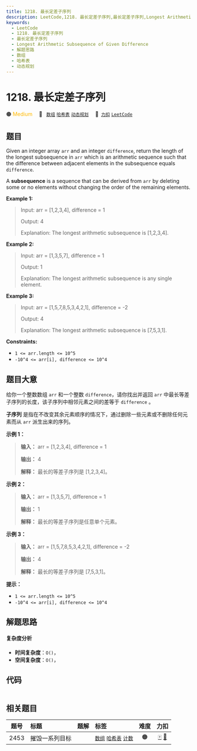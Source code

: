```yaml
---
title: 1218. 最长定差子序列
description: LeetCode,1218. 最长定差子序列,最长定差子序列,Longest Arithmetic Subsequence of Given Difference,解题思路,数组,哈希表,动态规划
keywords:
  - LeetCode
  - 1218. 最长定差子序列
  - 最长定差子序列
  - Longest Arithmetic Subsequence of Given Difference
  - 解题思路
  - 数组
  - 哈希表
  - 动态规划
---
```


# 1218. 最长定差子序列

🟠 <font color=#ffb800>Medium</font>&emsp; 🔖&ensp; [`数组`](/tag/array.md) [`哈希表`](/tag/hash-table.md) [`动态规划`](/tag/dynamic-programming.md)&emsp; 🔗&ensp;[`力扣`](https://leetcode.cn/problems/longest-arithmetic-subsequence-of-given-difference) [`LeetCode`](https://leetcode.com/problems/longest-arithmetic-subsequence-of-given-difference)

## 题目

Given an integer array `arr` and an integer `difference`, return the length of
the longest subsequence in `arr` which is an arithmetic sequence such that the
difference between adjacent elements in the subsequence equals `difference`.

A **subsequence** is a sequence that can be derived from `arr` by deleting
some or no elements without changing the order of the remaining elements.



**Example 1:**

> Input: arr = [1,2,3,4], difference = 1
> 
> Output: 4
> 
> Explanation: The longest arithmetic subsequence is [1,2,3,4].

**Example 2:**

> Input: arr = [1,3,5,7], difference = 1
> 
> Output: 1
> 
> Explanation: The longest arithmetic subsequence is any single element.

**Example 3:**

> Input: arr = [1,5,7,8,5,3,4,2,1], difference = -2
> 
> Output: 4
> 
> Explanation: The longest arithmetic subsequence is [7,5,3,1].

**Constraints:**

  * `1 <= arr.length <= 10^5`
  * `-10^4 <= arr[i], difference <= 10^4`


## 题目大意

给你一个整数数组 `arr` 和一个整数 `difference`，请你找出并返回 `arr` 中最长等差子序列的长度，该子序列中相邻元素之间的差等于
`difference` 。

**子序列** 是指在不改变其余元素顺序的情况下，通过删除一些元素或不删除任何元素而从 `arr` 派生出来的序列。

**示例 1：**

> 
> 
> 
> 
> 
> **输入：** arr = [1,2,3,4], difference = 1
> 
> **输出：** 4
> 
> **解释：** 最长的等差子序列是 [1,2,3,4]。

**示例 2：**

> 
> 
> 
> 
> 
> **输入：** arr = [1,3,5,7], difference = 1
> 
> **输出：** 1
> 
> **解释：** 最长的等差子序列是任意单个元素。
> 
> 

**示例 3：**

> 
> 
> 
> 
> 
> **输入：** arr = [1,5,7,8,5,3,4,2,1], difference = -2
> 
> **输出：** 4
> 
> **解释：** 最长的等差子序列是 [7,5,3,1]。
> 
> 

**提示：**

  * `1 <= arr.length <= 10^5`
  * `-10^4 <= arr[i], difference <= 10^4`


## 解题思路

#### 复杂度分析

- **时间复杂度**：`O()`，
- **空间复杂度**：`O()`，

## 代码

```javascript

```

## 相关题目

<!-- prettier-ignore -->
| 题号 | 标题 | 题解 | 标签 | 难度 | 力扣 |
| :------: | :------ | :------: | :------ | :------: | :------: |
| 2453 | 摧毁一系列目标 |  |  [`数组`](/tag/array.md) [`哈希表`](/tag/hash-table.md) [`计数`](/tag/counting.md) | 🟠 | [🀄️](https://leetcode.cn/problems/destroy-sequential-targets) [🔗](https://leetcode.com/problems/destroy-sequential-targets) |